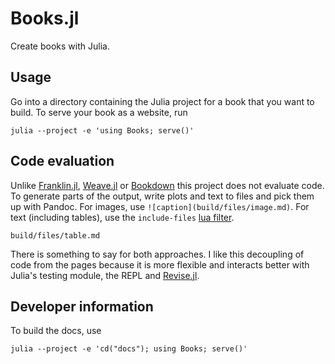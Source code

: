 # Books.jl

Create books with Julia.

## Usage

Go into a directory containing the Julia project for a book that you want to build.
To serve your book as a website, run
```
julia --project -e 'using Books; serve()'
```

## Code evaluation

Unlike [Franklin.jl](https://github.com/tlienart/Franklin.jl), [Weave.jl](https://github.com/JunoLab/Weave.jl) or [Bookdown](https://bookdown.org/) this project does not evaluate code.
To generate parts of the output, write plots and text to files and pick them up with Pandoc.
For images, use `![caption](build/files/image.md)`.
For text (including tables), use the `include-files` [lua filter](https://github.com/pandoc/lua-filters).

  ```{.include}
  build/files/table.md
  ```

There is something to say for both approaches.
I like this decoupling of code from the pages because it is more flexible and interacts better with Julia's testing module, the REPL and [Revise.jl](https://github.com/timholy/Revise.jl).

## Developer information

To build the docs, use
```
julia --project -e 'cd("docs"); using Books; serve()'
```
